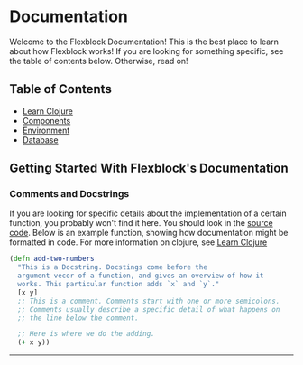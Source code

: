 # Documentation

Welcome to the Flexblock Documentation! This is the best place to
learn about how Flexblock works! If you are looking for something
specific, see the table of contents below. Otherwise, read on!

## Table of Contents

- [Learn Clojure](clojure.md)
- [Components](components.md)
- [Environment](environment.md)
- [Database](database.md)

## Getting Started With Flexblock's Documentation

### Comments and Docstrings

If you are looking for specific details about the implementation of a
certain function, you probably won't find it here. You should look in
the [source code](/src). Below is an example function, showing how
documentation might be formatted in code. For more information on
clojure, see [Learn Clojure](clojure.md)

``` clojure
(defn add-two-numbers
  "This is a Docstring. Docstings come before the
  argument vecor of a function, and gives an overview of how it
  works. This particular function adds `x` and `y`."
  [x y]
  ;; This is a comment. Comments start with one or more semicolons.
  ;; Comments usually describe a specific detail of what happens on
  ;; the line below the comment.

  ;; Here is where we do the adding.
  (+ x y))
  ```

----
